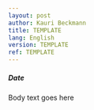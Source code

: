 ```yaml
---
layout: post
author: Kauri Beckmann
title: TEMPLATE
lang: English
version: TEMPLATE
ref: TEMPLATE
---
```


##### Date

Body text goes here